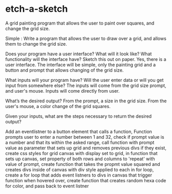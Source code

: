# etch-a-sketch

A grid painting program that allows the user to paint over squares, and change the grid size.

Simple : Write a program that allows the user to draw over a grid, and allows them to change the grid size.

Does your program have a user interface? What will it look like? What functionality will the interface have? Sketch this out on paper.
Yes, there is a user interface. The interface will be simple, only the painting grid and a button and prompt that allows changing of the grid size.

What inputs will your program have? Will the user enter data or will you get input from somewhere else?
The inputs will come from the grid size prompt, and user's mouse. Inputs will come directly from user.

What’s the desired output?
From the prompt, a size in the grid size. From the user's mouse, a color change of the grid squares.

Given your inputs, what are the steps necessary to return the desired output?

Add an eventlistner to a button element that calls a function,
Function prompts user to enter a number between 1 and 32,
check if prompt value is a number and that its within the asked range,
call function with prompt value as parameter that sets up grid and removes previous divs if they exist,
create css styles for grid canvas with display set to grid,
in function that sets up canvas, set property of both rows and columns to 'repeat' with value of prompt,
create function that takes the propmt value squared and creates divs inside of canvas with div style applied to each in for loop,
create a for loop that adds event listners to divs in canvas that trigger function when hovered over,
create function that creates random hexa code for color, and pass back to event listner
